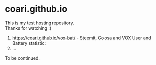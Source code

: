 # coari.github.io
This is my test hosting repository.<br>
Thanks for watching :)

1) https://coari.github.io/vox-bat/ - Steemit, Golosa and VOX User and Battery statistic: 
2) ...

To be continued.
